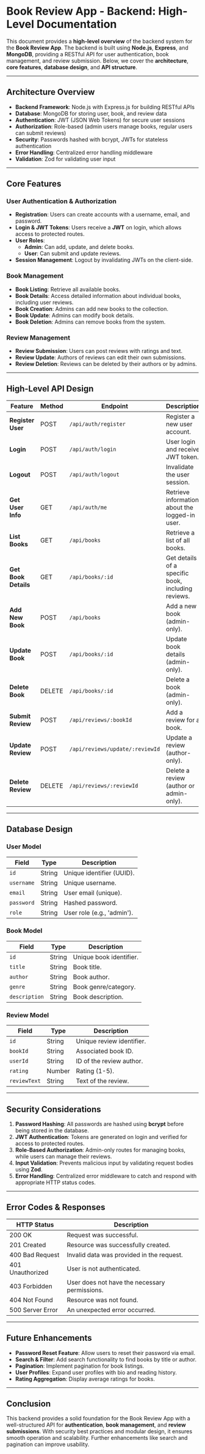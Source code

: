 # **Book Review App - Backend: High-Level Documentation**

This document provides a **high-level overview** of the backend system for the **Book Review App**. The backend is built using **Node.js**, **Express**, and **MongoDB**, providing a RESTful API for user authentication, book management, and review submission. Below, we cover the **architecture**, **core features**, **database design**, and **API structure**.

---

## **Architecture Overview**

- **Backend Framework**: Node.js with Express.js for building RESTful APIs
- **Database**: MongoDB for storing user, book, and review data
- **Authentication**: JWT (JSON Web Tokens) for secure user sessions
- **Authorization**: Role-based (admin users manage books, regular users can submit reviews)
- **Security**: Passwords hashed with bcrypt, JWTs for stateless authentication
- **Error Handling**: Centralized error handling middleware
- **Validation**: Zod for validating user input

---

## **Core Features**

### **User Authentication & Authorization**

- **Registration**: Users can create accounts with a username, email, and password.
- **Login & JWT Tokens**: Users receive a **JWT** on login, which allows access to protected routes.
- **User Roles**:
  - **Admin**: Can add, update, and delete books.
  - **User**: Can submit and update reviews.
- **Session Management**: Logout by invalidating JWTs on the client-side.

### **Book Management**

- **Book Listing**: Retrieve all available books.
- **Book Details**: Access detailed information about individual books, including user reviews.
- **Book Creation**: Admins can add new books to the collection.
- **Book Update**: Admins can modify book details.
- **Book Deletion**: Admins can remove books from the system.

### **Review Management**

- **Review Submission**: Users can post reviews with ratings and text.
- **Review Update**: Authors of reviews can edit their own submissions.
- **Review Deletion**: Reviews can be deleted by their authors or by admins.

---

## **High-Level API Design**

| **Feature**          | **Method** | **Endpoint**                    | **Description**                                    |
| -------------------- | ---------- | ------------------------------- | -------------------------------------------------- |
| **Register User**    | POST       | `/api/auth/register`            | Register a new user account.                       |
| **Login**            | POST       | `/api/auth/login`               | User login and receive JWT token.                  |
| **Logout**           | POST       | `/api/auth/logout`              | Invalidate the user session.                       |
| **Get User Info**    | GET        | `/api/auth/me`                  | Retrieve information about the logged-in user.     |
| **List Books**       | GET        | `/api/books`                    | Retrieve a list of all books.                      |
| **Get Book Details** | GET        | `/api/books/:id`                | Get details of a specific book, including reviews. |
| **Add New Book**     | POST       | `/api/books`                    | Add a new book (admin-only).                       |
| **Update Book**      | POST       | `/api/books/:id`                | Update book details (admin-only).                  |
| **Delete Book**      | DELETE     | `/api/books/:id`                | Delete a book (admin-only).                        |
| **Submit Review**    | POST       | `/api/reviews/:bookId`          | Add a review for a book.                           |
| **Update Review**    | POST       | `/api/reviews/update/:reviewId` | Update a review (author-only).                     |
| **Delete Review**    | DELETE     | `/api/reviews/:reviewId`        | Delete a review (author or admin-only).            |

---

## **Database Design**

### **User Model**

| **Field**  | **Type** | **Description**            |
| ---------- | -------- | -------------------------- |
| `id`       | String   | Unique identifier (UUID).  |
| `username` | String   | Unique username.           |
| `email`    | String   | User email (unique).       |
| `password` | String   | Hashed password.           |
| `role`     | String   | User role (e.g., 'admin'). |

### **Book Model**

| **Field**     | **Type** | **Description**         |
| ------------- | -------- | ----------------------- |
| `id`          | String   | Unique book identifier. |
| `title`       | String   | Book title.             |
| `author`      | String   | Book author.            |
| `genre`       | String   | Book genre/category.    |
| `description` | String   | Book description.       |

### **Review Model**

| **Field**    | **Type** | **Description**           |
| ------------ | -------- | ------------------------- |
| `id`         | String   | Unique review identifier. |
| `bookId`     | String   | Associated book ID.       |
| `userId`     | String   | ID of the review author.  |
| `rating`     | Number   | Rating (1-5).             |
| `reviewText` | String   | Text of the review.       |

---

## **Security Considerations**

1. **Password Hashing**: All passwords are hashed using **bcrypt** before being stored in the database.
2. **JWT Authentication**: Tokens are generated on login and verified for access to protected routes.
3. **Role-Based Authorization**: Admin-only routes for managing books, while users can manage their reviews.
4. **Input Validation**: Prevents malicious input by validating request bodies using **Zod**.
5. **Error Handling**: Centralized error middleware to catch and respond with appropriate HTTP status codes.

---

## **Error Codes & Responses**

| **HTTP Status**  | **Description**                               |
| ---------------- | --------------------------------------------- |
| 200 OK           | Request was successful.                       |
| 201 Created      | Resource was successfully created.            |
| 400 Bad Request  | Invalid data was provided in the request.     |
| 401 Unauthorized | User is not authenticated.                    |
| 403 Forbidden    | User does not have the necessary permissions. |
| 404 Not Found    | Resource was not found.                       |
| 500 Server Error | An unexpected error occurred.                 |

---

## **Future Enhancements**

- **Password Reset Feature**: Allow users to reset their password via email.
- **Search & Filter**: Add search functionality to find books by title or author.
- **Pagination**: Implement pagination for book listings.
- **User Profiles**: Expand user profiles with bio and reading history.
- **Rating Aggregation**: Display average ratings for books.

---

## **Conclusion**

This backend provides a solid foundation for the Book Review App with a well-structured API for **authentication**, **book management**, and **review submissions**. With security best practices and modular design, it ensures smooth operation and scalability. Further enhancements like search and pagination can improve usability.

